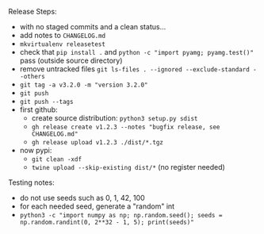 Release Steps:
- with no staged commits and a clean status...
- add notes to `CHANGELOG.md`
- `mkvirtualenv releasetest`
- check that `pip install .` and `python -c "import pyamg; pyamg.test()"` pass (outside source directory)
- remove untracked files `git ls-files . --ignored --exclude-standard --others`
- `git tag -a v3.2.0 -m "version 3.2.0"`
- `git push`
- `git push --tags`
- first github:
  - create source distribution: `python3 setup.py sdist`
  - `gh release create v1.2.3 --notes "bugfix release, see CHANGELOG.md"`
  - `gh release upload v1.2.3 ./dist/*.tgz`
- now pypi:
    - `git clean -xdf`
    - `twine upload --skip-existing dist/*` (no register needed)

Testing notes:
- do not use seeds such as 0, 1, 42, 100
- for each needed seed, generate a "random" int
- `python3 -c "import numpy as np; np.random.seed(); seeds = np.random.randint(0, 2**32 - 1, 5); print(seeds)"`
